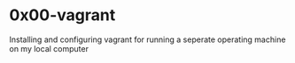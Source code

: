 # 0x00-vagrant

Installing and configuring vagrant for running a seperate operating machine on my local computer
